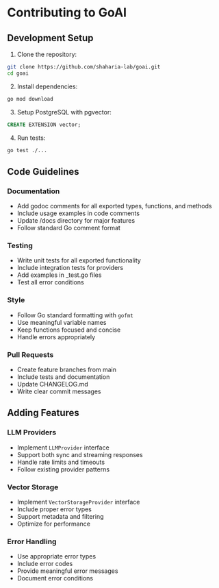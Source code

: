 # Contributing to GoAI

## Development Setup

1. Clone the repository:
```bash
git clone https://github.com/shaharia-lab/goai.git
cd goai
```

2. Install dependencies:
```bash
go mod download
```

3. Setup PostgreSQL with pgvector:
```sql
CREATE EXTENSION vector;
```

4. Run tests:
```bash
go test ./...
```

## Code Guidelines

### Documentation

- Add godoc comments for all exported types, functions, and methods
- Include usage examples in code comments
- Update /docs directory for major features
- Follow standard Go comment format

### Testing

- Write unit tests for all exported functionality
- Include integration tests for providers
- Add examples in _test.go files
- Test all error conditions

### Style

- Follow Go standard formatting with `gofmt`
- Use meaningful variable names
- Keep functions focused and concise
- Handle errors appropriately

### Pull Requests

- Create feature branches from main
- Include tests and documentation
- Update CHANGELOG.md
- Write clear commit messages

## Adding Features

### LLM Providers

- Implement `LLMProvider` interface
- Support both sync and streaming responses
- Handle rate limits and timeouts
- Follow existing provider patterns

### Vector Storage

- Implement `VectorStorageProvider` interface
- Include proper error types
- Support metadata and filtering
- Optimize for performance

### Error Handling

- Use appropriate error types
- Include error codes
- Provide meaningful error messages
- Document error conditions